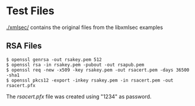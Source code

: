 # Test Files

[./xmlsec/](./xmlsec/) contains the original files from the libxmlsec examples


## RSA Files

```
$ openssl genrsa -out rsakey.pem 512
$ openssl rsa -in rsakey.pem -pubout -out rsapub.pem
$ openssl req -new -x509 -key rsakey.pem -out rsacert.pem -days 36500 -sha1
$ openssl pkcs12 -export -inkey rsakey.pem -in rsacert.pem -out rsacert.pfx
```
The _rsacert.pfx_ file was created using "1234" as password.
